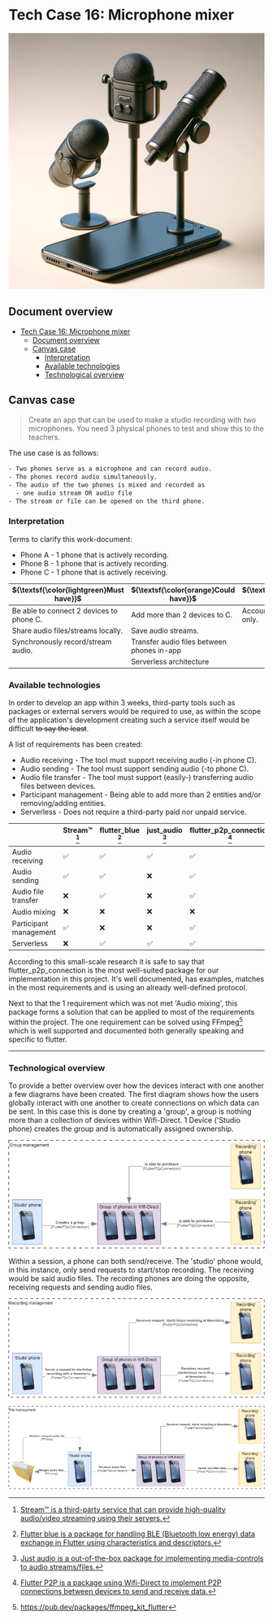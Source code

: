 # Tech Case 16: Microphone mixer

![Microphone mixer header image](/static/images/microphone-mixer.png)

## Document overview

- [Tech Case 16: Microphone mixer](#tech-case-16-microphone-mixer)
  - [Document overview](#document-overview)
  - [Canvas case](#canvas-case)
    - [Interpretation](#interpretation)
    - [Available technologies](#available-technologies)
    - [Technological overview](#technological-overview)

## Canvas case

> Create an app that can be used to make a studio recording with two microphones. You need 3 physical phones to test and show this to the teachers.

The use case is as follows:

    - Two phones serve as a microphone and can record audio.
    - The phones record audio simultaneously.
    - The audio of the two phones is mixed and recorded as
      - one audio stream OR audio file
    - The stream or file can be opened on the third phone.

### Interpretation

Terms to clarify this work-document:

- Phone A - 1 phone that is actively recording.
- Phone B - 1 phone that is actively recording.
- Phone C - 1 phone that is actively receiving.

| ${\textsf{\color{lightgreen}Must have}}$ | ${\textsf{\color{orange}Could have}}$      | ${\textsf{\color{red}Won't have}}$ |
| ---------------------------------------- | ------------------------------------------ | ---------------------------------- |
| Be able to connect 2 devices to phone C. | Add more than 2 devices to C.              | Accounts, works locally only.      |
| Share audio files/streams locally.       | Save audio streams.                        |                                    |
| Synchronously record/stream audio.       | Transfer audio files between phones in-app |                                    |
|                                          | Serverless architecture                    |                                    |

### Available technologies

In order to develop an app within 3 weeks, third-party tools such as packages or external servers would be required to use, as within the scope of the application's development creating such a service itself would be difficult ~~to say the least~~.

A list of requirements has been created:

- Audio receiving - The tool must support receiving audio (-in phone C).
- Audio sending - The tool must support sending audio (-to phone C).
- Audio file transfer - The tool must support (easily-) transferring audio files between devices.
- Participant management - Being able to add more than 2 entities and/or removing/adding entities.
- Serverless - Does not require a third-party paid nor unpaid service.

|                        | Stream™ [^1] | flutter_blue [^2] | just_audio [^3] | flutter_p2p_connection [^4] |
| ---------------------- | ------------ | ----------------- | --------------- | --------------------------- |
| Audio receiving        | ✅           | ✅                | ✅              | ✅                          |
| Audio sending          | ✅           | ✅                | ❌              | ✅                          |
| Audio file transfer    | ❌           | ✅                | ❌              | ✅                          |
| Audio mixing           | ❌           | ❌                | ❌              | ❌                          |
| Participant management | ✅           | ❌                | ❌              | ✅                          |
| Serverless             | ❌           | ✅                | ✅              | ✅                          |

According to this small-scale research it is safe to say that flutter_p2p_connection is the most well-suited package for our implementation in this project. It's well documented, has examples, matches in the most requirements and is using an already well-defined protocol.

Next to that the 1 requirement which was not met 'Audio mixing', this package forms a solution that can be applied to most of the requirements within the project. The one requirement can be solved using FFmpeg[^5] which is well supported and documented both generally speaking and specific to flutter.

---

### Technological overview

To provide a better overview over how the devices interact with one another a few diagrams have been created. The first diagram shows how the users globally interact with one another to create connections on which data can be sent. In this case this is done by creating a 'group', a group is nothing more than a collection of devices within Wifi-Direct. 1 Device ('Studio phone) creates the group and is automatically assigned ownership.

![Group management diagram](/static/images/tech-case-microphone-mixer-group-management.png)

Within a session, a phone can both send/receive. The 'studio' phone would, in this instance, only send requests to start/stop recording. The receiving would be said audio files. The recording phones are doing the opposite, receiving requests and sending audio files.

![Recording management diagram](/static/images/tech-case-microphone-mixer-recording-management.png)

![File management diagram](/static/images/tech-case-microphone-mixer-file-management.png)

[^1]: [Stream™ is a third-party service that can provide high-quality audio/video streaming using their servers.](https://getstream.io/video/docs/flutter/)
[^2]: [Flutter blue is a package for handling BLE (Bluetooth low energy) data exchange in Flutter using characteristics and descriptors.](https://pub.dev/packages/flutter_blue/example)
[^3]: [Just audio is a out-of-the-box package for implementing media-controls to audio streams/files.](https://pub.dev/packages/just_audio)
[^4]: [Flutter P2P is a package using Wifi-Direct to implement P2P connections between devices to send and receive data.](https://pub.dev/packages/flutter_p2p_connection)
[^5]: https://pub.dev/packages/ffmpeg_kit_flutter
